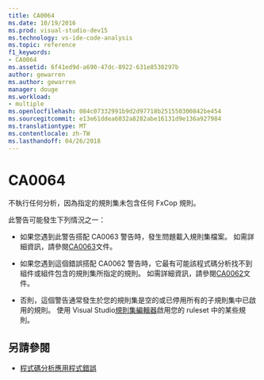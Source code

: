 ```yaml
---
title: CA0064
ms.date: 10/19/2016
ms.prod: visual-studio-dev15
ms.technology: vs-ide-code-analysis
ms.topic: reference
f1_keywords:
- CA0064
ms.assetid: 6f41ed9d-a690-47dc-8922-631e8530297b
author: gewarren
ms.author: gewarren
manager: douge
ms.workload:
- multiple
ms.openlocfilehash: 084c07332991b9d2d97718b251550300842be454
ms.sourcegitcommit: e13e61ddea6032a8282abe16131d9e136a927984
ms.translationtype: MT
ms.contentlocale: zh-TW
ms.lasthandoff: 04/26/2018
---
```

# <a name="ca0064"></a>CA0064

不執行任何分析，因為指定的規則集未包含任何 FxCop 規則。

此警告可能發生下列情況之一：

- 如果您遇到此警告搭配 CA0063 警告時，發生問題載入規則集檔案。 如需詳細資訊，請參閱[CA0063](ca0063.md)文件。

- 如果您遇到這個錯誤搭配 CA0062 警告時，它最有可能該程式碼分析找不到組件或組件包含的規則集所指定的規則。 如需詳細資訊，請參閱[CA0062](ca0062.md)文件。

- 否則，這個警告通常發生於您的規則集是空的或已停用所有的子規則集中已啟用的規則。 使用 Visual Studio[規則集編輯器](../code-quality/working-in-the-code-analysis-rule-set-editor.md)啟用您的 ruleset 中的某些規則。

## <a name="see-also"></a>另請參閱

- [程式碼分析應用程式錯誤](../code-quality/code-analysis-application-errors.md)
